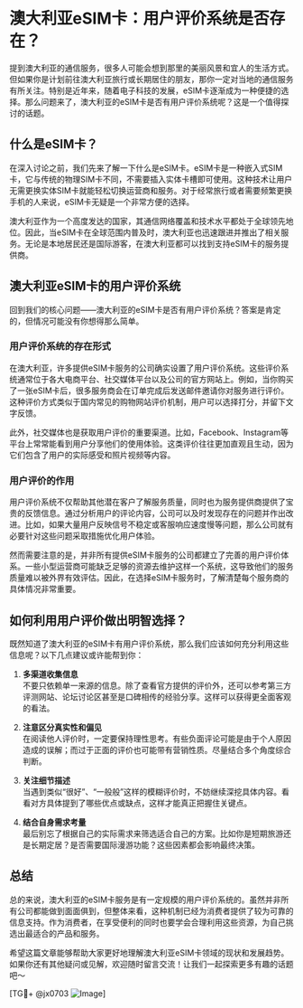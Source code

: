 # 澳大利亚eSIM卡：用户评价系统是否存在？

提到澳大利亚的通信服务，很多人可能会想到那里的美丽风景和宜人的生活方式。但如果你是计划前往澳大利亚旅行或长期居住的朋友，那你一定对当地的通信服务有所关注。特别是近年来，随着电子科技的发展，eSIM卡逐渐成为一种便捷的选择。那么问题来了，澳大利亚的eSIM卡是否有用户评价系统呢？这是一个值得探讨的话题。

## 什么是eSIM卡？

在深入讨论之前，我们先来了解一下什么是eSIM卡。eSIM卡是一种嵌入式SIM卡，它与传统的物理SIM卡不同，不需要插入实体卡槽即可使用。这种技术让用户无需更换实体SIM卡就能轻松切换运营商和服务。对于经常旅行或者需要频繁更换手机的人来说，eSIM卡无疑是一个非常方便的选择。

澳大利亚作为一个高度发达的国家，其通信网络覆盖和技术水平都处于全球领先地位。因此，当eSIM卡在全球范围内普及时，澳大利亚也迅速跟进并推出了相关服务。无论是本地居民还是国际游客，在澳大利亚都可以找到支持eSIM卡的服务提供商。

## 澳大利亚eSIM卡的用户评价系统

回到我们的核心问题——澳大利亚的eSIM卡是否有用户评价系统？答案是肯定的，但情况可能没有你想得那么简单。

### 用户评价系统的存在形式

在澳大利亚，许多提供eSIM卡服务的公司确实设置了用户评价系统。这些评价系统通常位于各大电商平台、社交媒体平台以及公司的官方网站上。例如，当你购买了一张eSIM卡后，很多服务商会在订单完成后发送邮件邀请你对服务进行评价。这种评价方式类似于国内常见的购物网站评价机制，用户可以选择打分，并留下文字反馈。

此外，社交媒体也是获取用户评价的重要渠道。比如，Facebook、Instagram等平台上常常能看到用户分享他们的使用体验。这类评价往往更加直观且生动，因为它们包含了用户的实际感受和照片视频等内容。

### 用户评价的作用

用户评价系统不仅帮助其他潜在客户了解服务质量，同时也为服务提供商提供了宝贵的反馈信息。通过分析用户的评论内容，公司可以及时发现存在的问题并作出改进。比如，如果大量用户反映信号不稳定或客服响应速度慢等问题，那么公司就有必要针对这些问题采取措施优化用户体验。

然而需要注意的是，并非所有提供eSIM卡服务的公司都建立了完善的用户评价体系。一些小型运营商可能缺乏足够的资源去维护这样一个系统，这导致他们的服务质量难以被外界有效评估。因此，在选择eSIM卡服务时，了解清楚每个服务商的具体情况非常重要。

## 如何利用用户评价做出明智选择？

既然知道了澳大利亚的eSIM卡有用户评价系统，那么我们应该如何充分利用这些信息呢？以下几点建议或许能帮到你：

1. **多渠道收集信息**  
   不要只依赖单一来源的信息。除了查看官方提供的评价外，还可以参考第三方评测网站、论坛讨论区甚至是口碑相传的经验分享。这样可以获得更全面客观的看法。

2. **注意区分真实性和偏见**  
   在阅读他人评价时，一定要保持理性思考。有些负面评论可能是由于个人原因造成的误解；而过于正面的评价也可能带有营销性质。尽量结合多个角度综合判断。

3. **关注细节描述**  
   当遇到类似“很好”、“一般般”这样的模糊评价时，不妨继续深挖具体内容。看看对方具体提到了哪些优点或缺点，这样才能真正把握住关键点。

4. **结合自身需求考量**  
   最后别忘了根据自己的实际需求来筛选适合自己的方案。比如你是短期旅游还是长期定居？是否需要国际漫游功能？这些因素都会影响最终决策。

## 总结

总的来说，澳大利亚的eSIM卡服务是有一定规模的用户评价系统的。虽然并非所有公司都能做到面面俱到，但整体来看，这种机制已经为消费者提供了较为可靠的信息支持。作为消费者，在享受便利的同时也要学会合理利用这些资源，为自己挑选出最适合的产品和服务。

希望这篇文章能够帮助大家更好地理解澳大利亚eSIM卡领域的现状和发展趋势。如果你还有其他疑问或见解，欢迎随时留言交流！让我们一起探索更多有趣的话题吧～

[TG💪+ @jx0703 ![Image](https://github.com/user-attachments/assets/dbca1d08-cadb-493c-b0ec-ad6f7a83f270)]